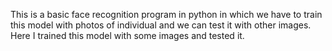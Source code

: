This is a basic face recognition program in python in which we have to train this model with photos of individual and we can test it with other images.
Here I trained this model with some images and tested it.

